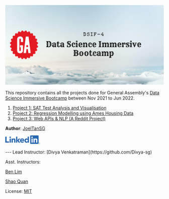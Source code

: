![](main_header_image.png)

This repository contains all the projects done for General Assembly's [Data Science Immersive Bootcamp](https://generalassemb.ly/education/data-science-immersive/singapore) between Nov 2021 to Jun 2022.

1. [Project 1: SAT Test Analysis and Visualisation](./Project_1)
2. [Project 2: Regression Modelling using Ames Housing Data](./Project_2)
3. [Project 3: Web APIs & NLP (A Reddit Project)](./Project_3)

**Author**: [JoelTanSG](https://github.com/JoelTanSG)
<p>
  <a href="https://www.linkedin.com/in/joeltansy" title="badge authenticity">
    <img src="./LinkedIn_button.png" alt="Homepage" />
  </a>
</p>
---
Lead Instructor: [Divya Venkatraman](https://github.com/Divya-sg)

Asst. Instructors:

[Ben Lim](https://github.com/benlyj)

[Shao Quan](https://github.com/shaoquan93)

License: [MIT](https://github.com/JoelTanSG/GA-DSIF4-Data-Science-Immersive-Projects/blob/main/LICENSE)
